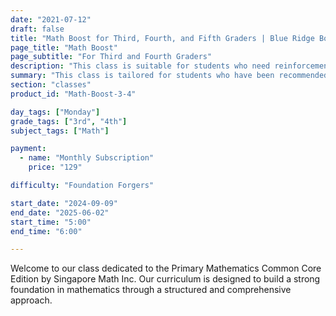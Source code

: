 ```yaml
---
date: "2021-07-12"
draft: false
title: "Math Boost for Third, Fourth, and Fifth Graders | Blue Ridge Boost"
page_title: "Math Boost"
page_subtitle: "For Third and Fourth Graders"
description: "This class is suitable for students who need reinforcement of classroom concepts though extra practice with typical grade-level problems."
summary: "This class is tailored for students who have been recommended for additional support and are facing challenges in their regular classroom. It offers reinforcement of key concepts through extra practice with typical grade-level problems, ensuring that students can grasp and master the material at their own pace. Additionally, students will have the opportunity to work on materials recommended by their classroom teacher and tackle problems suggested by Blue Ridge Boost instructors, providing a tailored and comprehensive approach to meet their individual learning needs."
section: "classes"
product_id: "Math-Boost-3-4"

day_tags: ["Monday"]
grade_tags: ["3rd", "4th"]
subject_tags: ["Math"]

payment:
  - name: "Monthly Subscription"
    price: "129"

difficulty: "Foundation Forgers"

start_date: "2024-09-09"
end_date: "2025-06-02"
start_time: "5:00"
end_time: "6:00"

---
```


<p>Welcome to our class dedicated to the Primary Mathematics Common Core Edition by Singapore Math Inc. Our curriculum is designed to build a strong foundation in mathematics through a structured and comprehensive approach.</p>
